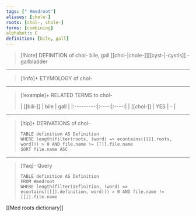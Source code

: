 ```yaml
---
tags: [" #medroot"]
aliases: [chole-]
roots: [chol-, chole-]
forms: [combining]
alphabet:: C
definition: [bile, gall]
---
```

>[!Note] DEFINITION of chol-
>bile, gall
>[[chol-|chole-]][[cyst-|-cystis]] - gallbladder
_____
>[!info]+ ETYMOLOGY of chol-
>
_____
>[!example]+ RELATED TERMS to chol-
>
>| [[bili-]] | bile |  gall   |
|:---------:|:----:|:----:|
| [[chol-]] | YES  | - |
_____
>[!tip]+ DERIVATIONS of chol-
>```dataview
>TABLE definition AS Definition 
>WHERE length(filter(roots, (word) => econtains([[]].roots, word))) > 0 AND file.name != [[]].file.name
>SORT file.name ASC
>```
_____
>[!faq]- Query
>
>```dataview
>TABLE definition AS Definition
>FROM #medroot
>WHERE length(filter(definition, (word) => econtains([[]].definition, word))) > 0 AND file.name != [[]].file.name
>```

[[Med roots dictionary]]